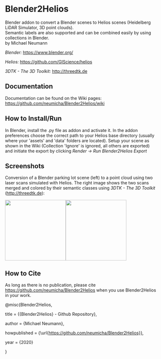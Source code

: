 # Blender2Helios
Blender addon to convert a Blender scenes to Helios scenes (Heidelberg LiDAR Simulator, 3D point clouds).  
Semantic labels are also supported and can be combined easily by using collections in Blender.  
by Michael Neumann

*Blender:* https://www.blender.org/

*Helios:* https://github.com/GIScience/helios

*3DTK - The 3D Toolkit:* http://threedtk.de

## Documentation
Documentation can be found on the Wiki pages: https://github.com/neumicha/Blender2Helios/wiki

## How to Install/Run
In Blender, install the .py file as addon and activate it. In the addon preferences choose the correct path to your Helios base directory (usually where your 'assets' and 'data' folders are located). Setup your scene as shown in the Wiki (Collection 'Ignore' is ignored, all others are exported) and initiate the export by clicking *Render -> Run Blender2Helios Export*

## Screenshots
Conversion of a Blender parking lot scene (left) to a point cloud using two laser scans simulated with Helios. The right image shows the two scans merged and colored by their semantic classes using *3DTK - The 3D Toolkit* (http://threedtk.de):

<img src="https://github.com/neumicha/Blender2Helios/blob/master/images/screenshot_ParkingLotScene_Blender.png" height="200px" /><img src="https://github.com/neumicha/Blender2Helios/blob/master/images/screenshot_ParkingLotScene_3DTK.png" height="200px" />

## How to Cite
As long as there is no publication, please cite https://github.com/neumicha/Blender2Helios when you use Blender2Helios in your work.

@misc{Blender2Helios,

  title = {{Blender2Helios} - Github Repository},
  
  author = {Michael Neumann},
  
  howpublished = {\url{https://github.com/neumicha/Blender2Helios}},
  
  year = {2020}
  
}
